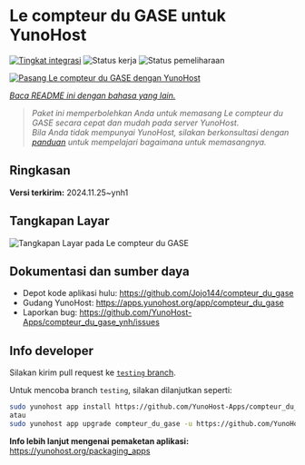 <!--
N.B.: README ini dibuat secara otomatis oleh <https://github.com/YunoHost/apps/tree/master/tools/readme_generator>
Ini TIDAK boleh diedit dengan tangan.
-->

# Le compteur du GASE untuk YunoHost

[![Tingkat integrasi](https://apps.yunohost.org/badge/integration/compteur_du_gase)](https://ci-apps.yunohost.org/ci/apps/compteur_du_gase/)
![Status kerja](https://apps.yunohost.org/badge/state/compteur_du_gase)
![Status pemeliharaan](https://apps.yunohost.org/badge/maintained/compteur_du_gase)

[![Pasang Le compteur du GASE dengan YunoHost](https://install-app.yunohost.org/install-with-yunohost.svg)](https://install-app.yunohost.org/?app=compteur_du_gase)

*[Baca README ini dengan bahasa yang lain.](./ALL_README.md)*

> *Paket ini memperbolehkan Anda untuk memasang Le compteur du GASE secara cepat dan mudah pada server YunoHost.*  
> *Bila Anda tidak mempunyai YunoHost, silakan berkonsultasi dengan [panduan](https://yunohost.org/install) untuk mempelajari bagaimana untuk memasangnya.*

## Ringkasan



**Versi terkirim:** 2024.11.25~ynh1

## Tangkapan Layar

![Tangkapan Layar pada Le compteur du GASE](./doc/screenshots/Screenshot_2021-12-26_Le-compteur-du-GASE.png)

## Dokumentasi dan sumber daya

- Depot kode aplikasi hulu: <https://github.com/Jojo144/compteur_du_gase>
- Gudang YunoHost: <https://apps.yunohost.org/app/compteur_du_gase>
- Laporkan bug: <https://github.com/YunoHost-Apps/compteur_du_gase_ynh/issues>

## Info developer

Silakan kirim pull request ke [`testing` branch](https://github.com/YunoHost-Apps/compteur_du_gase_ynh/tree/testing).

Untuk mencoba branch `testing`, silakan dilanjutkan seperti:

```bash
sudo yunohost app install https://github.com/YunoHost-Apps/compteur_du_gase_ynh/tree/testing --debug
atau
sudo yunohost app upgrade compteur_du_gase -u https://github.com/YunoHost-Apps/compteur_du_gase_ynh/tree/testing --debug
```

**Info lebih lanjut mengenai pemaketan aplikasi:** <https://yunohost.org/packaging_apps>
